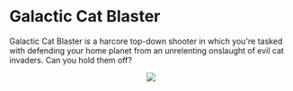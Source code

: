 # Galactic Cat Blaster 

Galactic Cat Blaster is a harcore top-down shooter in which you're tasked with defending your home planet from an unrelenting onslaught of evil cat invaders. Can you hold them off?

<p align="center"><img src="./images/na.png"></p>


